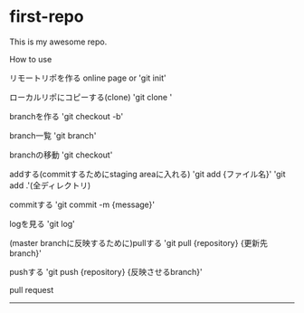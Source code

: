 # first-repo
This is my awesome repo.

How to use

リモートリポを作る
online page or 'git init'

ローカルリポにコピーする(clone)
 'git clone '

branchを作る
'git checkout -b'

branch一覧
'git branch'

branchの移動
'git checkout'

addする(commitするためにstaging areaに入れる)
'git add {ファイル名}'
'git add .'(全ディレクトリ)

commitする
'git commit -m {message}'

logを見る
'git log'

(master branchに反映するために)pullする
'git pull {repository} {更新先branch}'

pushする
'git push {repository} {反映させるbranch}'

pull request

------------------------